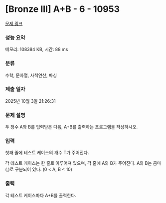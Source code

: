 # [Bronze III] A+B - 6 - 10953 

[문제 링크](https://www.acmicpc.net/problem/10953) 

### 성능 요약

메모리: 108384 KB, 시간: 88 ms

### 분류

수학, 문자열, 사칙연산, 파싱

### 제출 일자

2025년 10월 3일 21:26:31

### 문제 설명

<p style="user-select: auto !important;">두 정수 A와 B를 입력받은 다음, A+B를 출력하는 프로그램을 작성하시오.</p>

### 입력 

 <p style="user-select: auto !important;">첫째 줄에 테스트 케이스의 개수 T가 주어진다.</p>

<p style="user-select: auto !important;">각 테스트 케이스는 한 줄로 이루어져 있으며, 각 줄에 A와 B가 주어진다. A와 B는 콤마(,)로 구분되어 있다. (0 < A, B < 10)</p>

### 출력 

 <p style="user-select: auto !important;">각 테스트 케이스마다 A+B를 출력한다.</p>

